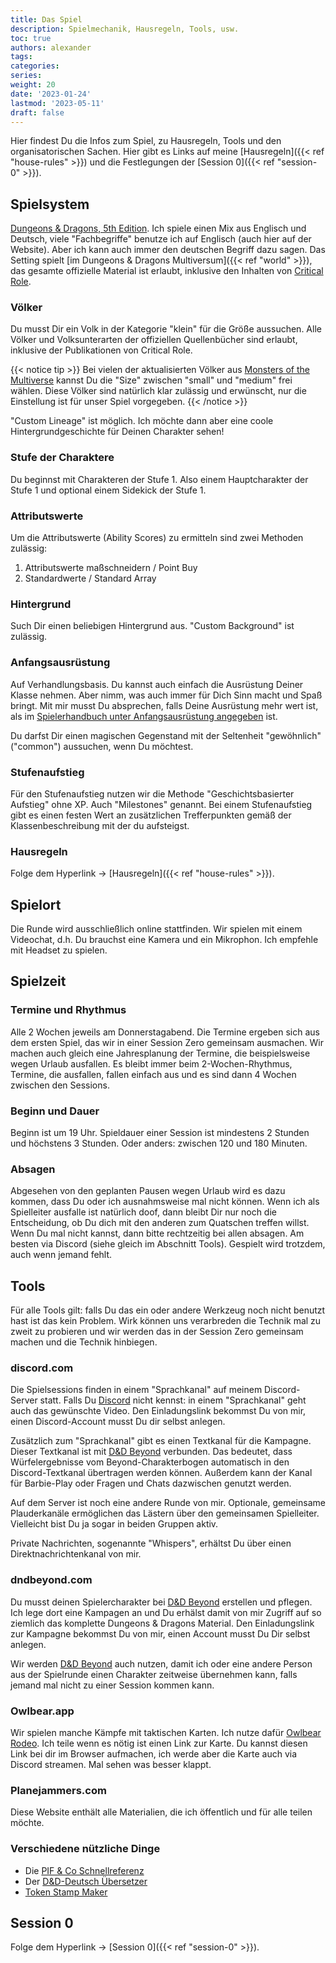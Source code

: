 ```yaml
---
title: Das Spiel
description: Spielmechanik, Hausregeln, Tools, usw.
toc: true
authors: alexander
tags:
categories:
series:
weight: 20
date: '2023-01-24'
lastmod: '2023-05-11'
draft: false
---
```


Hier findest Du die Infos zum Spiel, zu Hausregeln, Tools und den organisatorischen Sachen. Hier gibt es Links auf meine [Hausregeln]({{< ref "house-rules" >}}) und die Festlegungen der [Session 0]({{< ref "session-0" >}}).

## Spielsystem

[Dungeons & Dragons, 5th Edition](https://dnd.wizards.com/). Ich spiele einen Mix aus Englisch und Deutsch, viele "Fachbegriffe" benutze ich auf Englisch (auch hier auf der Website). Aber ich kann auch immer den deutschen Begriff dazu sagen. Das Setting spielt [im Dungeons & Dragons Multiversum]({{< ref "world" >}}), das gesamte offizielle Material ist erlaubt, inklusive den Inhalten von [Critical Role](https://critrole.com/).

### Völker

Du musst Dir ein Volk in der Kategorie "klein" für die Größe aussuchen. Alle Völker und Volksunterarten der offiziellen Quellenbücher sind erlaubt, inklusive der Publikationen von Critical Role.

{{< notice tip >}}
Bei vielen der aktualisierten Völker aus [Monsters of the Multiverse](https://www.dndbeyond.com/sources/motm) kannst Du die "Size" zwischen "small" und "medium" frei wählen. Diese Völker sind natürlich klar zulässig und erwünscht, nur die Einstellung ist für unser Spiel vorgegeben.
{{< /notice >}}

"Custom Lineage" ist möglich. Ich möchte dann aber eine coole Hintergrundgeschichte für Deinen Charakter sehen!

### Stufe der Charaktere

Du beginnst mit Charakteren der Stufe 1. Also einem Hauptcharakter der Stufe 1 und optional einem Sidekick der Stufe 1.

### Attributswerte

Um die Attributswerte (Ability Scores) zu ermitteln sind zwei Methoden zulässig:

1. Attributswerte maßschneidern / Point Buy
2. Standardwerte / Standard Array

### Hintergrund

Such Dir einen beliebigen Hintergrund aus. "Custom Background" ist zulässig.

### Anfangsausrüstung

Auf Verhandlungsbasis. Du kannst auch einfach die Ausrüstung Deiner Klasse nehmen. Aber nimm, was auch immer für Dich Sinn macht und Spaß bringt. Mit mir musst Du absprechen, falls Deine Ausrüstung mehr wert ist, als im [Spielerhandbuch unter Anfangsausrüstung angegeben](https://www.dndbeyond.com/sources/phb/equipment#StartingEquipment) ist.

Du darfst Dir einen magischen Gegenstand mit der Seltenheit "gewöhnlich" ("common") aussuchen, wenn Du möchtest.

### Stufenaufstieg

Für den Stufenaufstieg nutzen wir die Methode "Geschichtsbasierter Aufstieg" ohne XP. Auch "Milestones" genannt. Bei einem Stufenaufstieg gibt es einen festen Wert an zusätzlichen Trefferpunkten gemäß der Klassenbeschreibung mit der du aufsteigst.

### Hausregeln

Folge dem Hyperlink -> [Hausregeln]({{< ref "house-rules" >}}).

## Spielort

Die Runde wird ausschließlich online stattfinden. Wir spielen mit einem Videochat, d.h. Du brauchst eine Kamera und ein Mikrophon. Ich empfehle mit Headset zu spielen.

## Spielzeit

### Termine und Rhythmus

Alle 2 Wochen jeweils am Donnerstagabend. Die Termine ergeben sich aus dem ersten Spiel, das wir in einer Session Zero gemeinsam ausmachen. Wir machen auch gleich eine Jahresplanung der Termine, die beispielsweise wegen Urlaub ausfallen. Es bleibt immer beim 2-Wochen-Rhythmus, Termine, die ausfallen, fallen einfach aus und es sind dann 4 Wochen zwischen den Sessions.

### Beginn und Dauer

Beginn ist um 19 Uhr. Spieldauer einer Session ist mindestens 2 Stunden und höchstens 3 Stunden. Oder anders: zwischen 120 und 180 Minuten.

### Absagen

Abgesehen von den geplanten Pausen wegen Urlaub wird es dazu kommen, dass Du oder ich ausnahmsweise mal nicht können. Wenn ich als Spielleiter ausfalle ist natürlich doof, dann bleibt Dir nur noch die Entscheidung, ob Du dich mit den anderen zum Quatschen treffen willst. Wenn Du mal nicht kannst, dann bitte rechtzeitig bei allen absagen. Am besten via Discord (siehe gleich im Abschnitt Tools). Gespielt wird trotzdem, auch wenn jemand fehlt.

## Tools

Für alle Tools gilt: falls Du das ein oder andere Werkzeug noch nicht benutzt hast ist das kein Problem. Wirk können uns verarbreden die Technik mal zu zweit zu probieren und wir werden das in der Session Zero gemeinsam machen und die Technik hinbiegen.

### discord.com

Die Spielsessions finden in einem "Sprachkanal" auf meinem Discord-Server statt. Falls Du [Discord](https://discord.com/app) nicht kennst: in einem "Sprachkanal" geht auch das gewünschte Video. Den Einladungslink bekommst Du von mir, einen Discord-Account musst Du dir selbst anlegen.

Zusätzlich zum "Sprachkanal" gibt es einen Textkanal für die Kampagne. Dieser Textkanal ist mit [D&D Beyond](https://dndbeyond.com) verbunden. Das bedeutet, dass Würfelergebnisse vom Beyond-Charakterbogen automatisch in den Discord-Textkanal übertragen werden können. Außerdem kann der Kanal für Barbie-Play oder Fragen und Chats dazwischen genutzt werden.

Auf dem Server ist noch eine andere Runde von mir. Optionale, gemeinsame Plauderkanäle ermöglichen das Lästern über den gemeinsamen Spielleiter. Vielleicht bist Du ja sogar in beiden Gruppen aktiv.

Private Nachrichten, sogenannte "Whispers", erhältst Du über einen Direktnachrichtenkanal von mir.

### dndbeyond.com

Du musst deinen Spielercharakter bei [D&D Beyond](https://dndbeyond.com) erstellen und pflegen. Ich lege dort eine Kampagen an und Du erhälst damit von mir Zugriff auf so ziemlich das komplette Dungeons & Dragons Material. Den Einladungslink zur Kampagne bekommst Du von mir, einen Account musst Du Dir selbst anlegen.

Wir werden [D&D Beyond](https://dndbeyond.com) auch nutzen, damit ich oder eine andere Person aus der Spielrunde einen Charakter zeitweise übernehmen kann, falls jemand mal nicht zu einer Session kommen kann.

### Owlbear.app

Wir spielen manche Kämpfe mit taktischen Karten. Ich nutze dafür [Owlbear Rodeo](https://owlbear.app). Ich teile wenn es nötig ist einen Link zur Karte. Du kannst diesen Link bei dir im Browser aufmachen, ich werde aber die Karte auch via Discord streamen. Mal sehen was besser klappt.

### Planejammers.com

Diese Website enthält alle Materialien, die ich öffentlich und für alle teilen möchte.

### Verschiedene nützliche Dinge

* Die [PIF & Co Schnellreferenz](https://pifco.org/quickref.html)
* Der [D&D-Deutsch Übersetzer](https://www.dnddeutsch.de/uebersetzer/)
* [Token Stamp Maker](https://rolladvantage.com/tokenstamp/)

## Session 0

Folge dem Hyperlink -> [Session 0]({{< ref "session-0" >}}).

